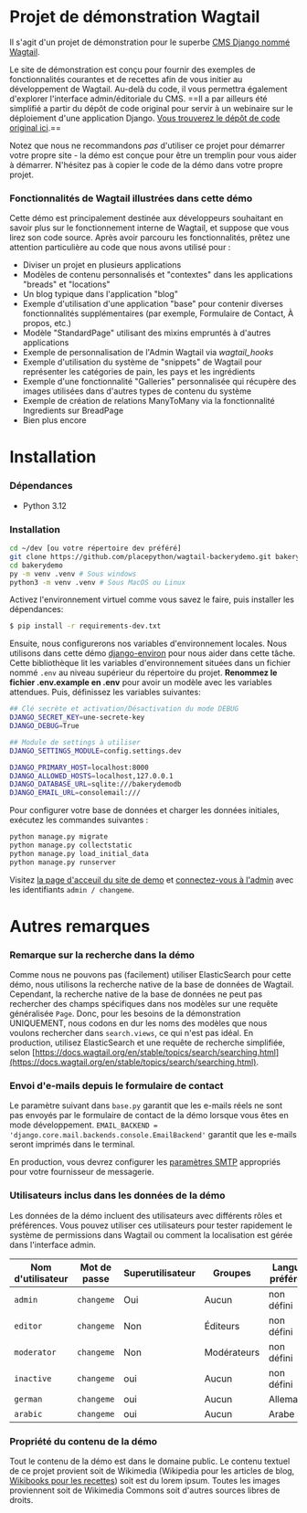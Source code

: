 # Projet de démonstration Wagtail

Il s'agit d'un projet de démonstration pour le superbe [CMS Django nommé Wagtail](https://github.com/wagtail/wagtail).

Le site de démonstration est conçu pour fournir des exemples de fonctionnalités courantes et de recettes afin de vous initier au développement de Wagtail. Au-delà du code, il vous permettra également d'explorer l'interface admin/éditoriale du CMS. ==Il a par ailleurs été simplifié a partir du dépôt de code original pour servir à un webinaire sur le déploiement d'une application Django. [Vous trouverez le dépôt de code original ici](https://github.com/wagtail/bakerydemo).==

Notez que nous ne recommandons _pas_ d'utiliser ce projet pour démarrer votre propre site - la démo est conçue pour être un tremplin pour vous aider à démarrer. N'hésitez pas à copier le code de la démo dans votre propre projet.

### Fonctionnalités de Wagtail illustrées dans cette démo

Cette démo est principalement destinée aux développeurs souhaitant en savoir plus sur le fonctionnement interne de Wagtail, et suppose que vous lirez son code source. Après avoir parcouru les fonctionnalités, prêtez une attention particulière au code que nous avons utilisé pour :

- Diviser un projet en plusieurs applications
- Modèles de contenu personnalisés et "contextes" dans les applications "breads" et "locations"
- Un blog typique dans l'application "blog"
- Exemple d'utilisation d'une application "base" pour contenir diverses fonctionnalités supplémentaires (par exemple, Formulaire de Contact, À propos, etc.)
- Modèle "StandardPage" utilisant des mixins empruntés à d'autres applications
- Exemple de personnalisation de l'Admin Wagtail via _wagtail_hooks_
- Exemple d'utilisation du système de "snippets" de Wagtail pour représenter les catégories de pain, les pays et les ingrédients
- Exemple d'une fonctionnalité "Galleries" personnalisée qui récupère des images utilisées dans d'autres types de contenu du système
- Exemple de création de relations ManyToMany via la fonctionnalité Ingredients sur BreadPage
- Bien plus encore

# Installation

### Dépendances

- Python 3.12

### Installation

```bash
cd ~/dev [ou votre répertoire dev préféré]
git clone https://github.com/placepython/wagtail-backerydemo.git bakerydemo
cd bakerydemo
py -m venv .venv # Sous windows
python3 -m venv .venv # Sous MacOS ou Linux
```

Activez l'environnement virtuel comme vous savez le faire, puis installer les
dépendances:

```bash
$ pip install -r requirements-dev.txt
```

Ensuite, nous configurerons nos variables d'environnement locales. Nous utilisons dans cette démo [django-environ](https://django-environ.readthedocs.io/en/latest/) 
pour nous aider dans cette tâche. Cette bibliothèque lit les variables d'environnement situées dans un fichier nommé `.env` au niveau supérieur du répertoire du projet. **Renommez le fichier .env.example en .env** pour avoir un modèle avec les variables attendues. Puis, définissez
les variables suivantes:
```bash
## Clé secrète et activation/Désactivation du mode DEBUG
DJANGO_SECRET_KEY=une-secrete-key
DJANGO_DEBUG=True

## Module de settings à utiliser
DJANGO_SETTINGS_MODULE=config.settings.dev

DJANGO_PRIMARY_HOST=localhost:8000
DJANGO_ALLOWED_HOSTS=localhost,127.0.0.1
DJANGO_DATABASE_URL=sqlite:///bakerydemodb
DJANGO_EMAIL_URL=consolemail:///
```

Pour configurer votre base de données et charger les données initiales, exécutez les commandes suivantes :
```bash
python manage.py migrate
python manage.py collectstatic
python manage.py load_initial_data
python manage.py runserver
```

Visitez [la page d'acceuil du site de demo](http://127.0.0.1:8000/) 
et [connectez-vous à l'admin](http://127.0.0.1:8000/admin)  avec les identifiants `admin / changeme`.

# Autres remarques

### Remarque sur la recherche dans la démo

Comme nous ne pouvons pas (facilement) utiliser ElasticSearch pour cette démo, nous utilisons la recherche native de la base de données de Wagtail.
Cependant, la recherche native de la base de données ne peut pas rechercher des champs spécifiques dans nos modèles sur une requête généralisée `Page`.
Donc, pour les besoins de la démonstration UNIQUEMENT, nous codons en dur les noms des modèles que nous voulons rechercher dans `search.views`, ce qui n'est pas idéal. En production, utilisez ElasticSearch et une requête de recherche simplifiée, selon
[https://docs.wagtail.org/en/stable/topics/search/searching.html](https://docs.wagtail.org/en/stable/topics/search/searching.html).

### Envoi d'e-mails depuis le formulaire de contact

Le paramètre suivant dans `base.py` garantit que les e-mails réels ne sont pas envoyés par le formulaire de contact de la démo lorsque vous êtes en mode développement. `EMAIL_BACKEND = 'django.core.mail.backends.console.EmailBackend'` garantit que les e-mails seront imprimés dans le terminal.

En production, vous devrez configurer les [paramètres SMTP](https://docs.djangoproject.com/en/3.2/topics/email/#smtp-backend) appropriés pour votre fournisseur de messagerie.

### Utilisateurs inclus dans les données de la démo

Les données de la démo incluent des utilisateurs avec différents rôles et préférences. Vous pouvez utiliser ces utilisateurs pour tester rapidement le système de permissions dans Wagtail ou comment la localisation est gérée dans l'interface admin.

| Nom d'utilisateur | Mot de passe | Superutilisateur | Groupes    | Langue préférée | Fuseau horaire | Actif |
| ----------------- | ------------ | ---------------- | ---------- | --------------- | -------------- | ----- |
| `admin`           | `changeme`   | Oui              | Aucun      | non défini      | non défini     | Oui   |
| `editor`          | `changeme`   | Non              | Éditeurs   | non défini      | non défini     | Oui   |
| `moderator`       | `changeme`   | Non              | Modérateurs| non défini      | non défini     | Oui   |
| `inactive`        | `changeme`   | oui              | Aucun      | non défini      | non défini     | Non   |
| `german`          | `changeme`   | oui              | Aucun      | Allemand        | Europe/Berlin  | Oui   |
| `arabic`          | `changeme`   | oui              | Aucun      | Arabe           | Asie/Beirut    | Oui   |

### Propriété du contenu de la démo

Tout le contenu de la démo est dans le domaine public. Le contenu textuel de ce projet provient soit de Wikimedia (Wikipedia pour les articles de blog, [Wikibooks pour les recettes](https://en.wikibooks.org/wiki/Cookbook:Table_of_Contents)) soit est du lorem ipsum. Toutes les images proviennent soit de Wikimedia Commons soit d'autres sources libres de droits.
